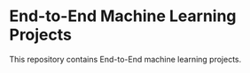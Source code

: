 # End-to-End Machine Learning Projects

This repository contains End-to-End machine learning projects.
